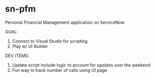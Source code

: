 # sn-pfm
Personal Financial Management application on ServiceNow

GOAL:
1. Connect to Visual Studio for scripting
2. Play w/ UI Builder

DEV ITEMS:
1. Update script include logic to account for updates over the weekend
2. Fun way to track number of calls using UI page
